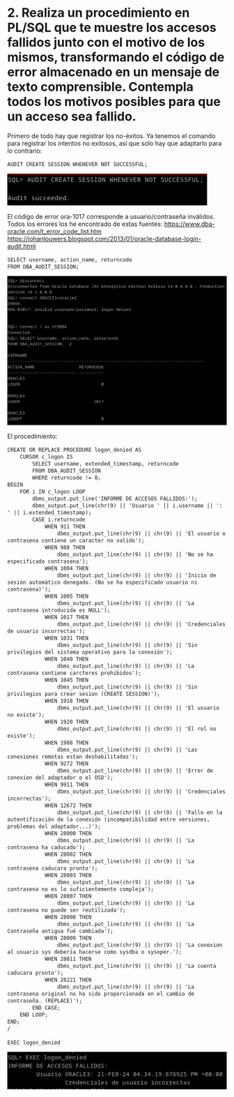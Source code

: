 # 2. Realiza un procedimiento en PL/SQL que te muestre los accesos fallidos junto con el motivo de los mismos, transformando el código de error almacenado en un mensaje de texto comprensible. Contempla todos los motivos posibles para que un acceso sea fallido.

Primero de todo hay que registrar los no-éxitos. Ya tenemos el comando para registrar los intentos no exitosos, así que solo hay que adaptarlo para lo contrario:
```
AUDIT CREATE SESSION WHENEVER NOT SUCCESSFUL;
```
![ ](img/201.png)

El código de error ora-1017 corresponde a usuario/contraseña inválidos. Todos los errores los he encontrado de estas fuentes:
https://www.dba-oracle.com/t_error_code_list.htm
https://johanlouwers.blogspot.com/2013/01/oracle-database-login-audit.html 

```
SELECT username, action_name, returncode
FROM DBA_AUDIT_SESSION;
```

![ ](img/202.png)

El procedimiento:

```
CREATE OR REPLACE PROCEDURE logon_denied AS
    CURSOR c_logon IS
        SELECT username, extended_timestamp, returncode
        FROM DBA_AUDIT_SESSION
        WHERE returncode != 0;
BEGIN
    FOR i IN c_logon LOOP
        dbms_output.put_line('INFORME DE ACCESOS FALLIDOS:');
        dbms_output.put_line(chr(9) || 'Usuario ' || i.username || ': ' || i.extended_timestamp);
        CASE i.returncode
            WHEN 911 THEN
                dbms_output.put_line(chr(9) || chr(9) || 'El usuario o contrasena contiene un caracter no valido');
            WHEN 988 THEN
                dbms_output.put_line(chr(9) || chr(9) || 'No se ha especificado contrasena');
            WHEN 1004 THEN
                dbms_output.put_line(chr(9) || chr(9) || 'Inicio de sesión automático denegado. (No se ha especificado usuario ni contrasena)');
            WHEN 1005 THEN
                dbms_output.put_line(chr(9) || chr(9) || 'La contrasena introducida es NULL');
            WHEN 1017 THEN
                dbms_output.put_line(chr(9) || chr(9) || 'Credenciales de usuario incorrectas');
            WHEN 1031 THEN
                dbms_output.put_line(chr(9) || chr(9) || 'Sin privilegios del sistema operativo para la conexión');
            WHEN 1040 THEN
                dbms_output.put_line(chr(9) || chr(9) || 'La contrasena contiene carcteres prohibidos');
            WHEN 1045 THEN
                dbms_output.put_line(chr(9) || chr(9) || 'Sin privilegios para crear sesion (CREATE SESSION)');
            WHEN 1918 THEN
                dbms_output.put_line(chr(9) || chr(9) || 'El usuario no existe');
            WHEN 1920 THEN
                dbms_output.put_line(chr(9) || chr(9) || 'El rol no existe');
            WHEN 1988 THEN
                dbms_output.put_line(chr(9) || chr(9) || 'Las conexiones remotas estan deshabilitadas');
            WHEN 9272 THEN
                dbms_output.put_line(chr(9) || chr(9) || 'Error de conexion del adaptador o el OSD');
            WHEN 9911 THEN
                dbms_output.put_line(chr(9) || chr(9) || 'Credenciales incorrectas');
            WHEN 12672 THEN
                dbms_output.put_line(chr(9) || chr(9) || 'Fallo en la autentificación de la conexión (incompatibilidad entre versiones, problemas del adaptador...)');
            WHEN 28000 THEN
                dbms_output.put_line(chr(9) || chr(9) || 'La contrasena ha caducado');
            WHEN 28002 THEN
                dbms_output.put_line(chr(9) || chr(9) || 'La contrasena caducara pronto');
            WHEN 28003 THEN
                dbms_output.put_line(chr(9) || chr(9) || 'La contrasena no es lo suficientemente compleja');
            WHEN 28007 THEN
                dbms_output.put_line(chr(9) || chr(9) || 'La contrasena no puede ser reutilizada');
            WHEN 28008 THEN
                dbms_output.put_line(chr(9) || chr(9) || 'La Contraseña antigua fué cambiada');
            WHEN 28009 THEN
                dbms_output.put_line(chr(9) || chr(9) || 'La conexion al usuario sys debería hacerse como sysdba o sysoper.');
            WHEN 28011 THEN
                dbms_output.put_line(chr(9) || chr(9) || 'La cuenta caducara pronto');
            WHEN 28221 THEN
                dbms_output.put_line(chr(9) || chr(9) || 'La contrasena original no ha sido proporcionada en el cambio de contraseña. (REPLACE)');   
        END CASE;
    END LOOP;
END;
/

EXEC logon_denied
```

![ ](img/203.png)